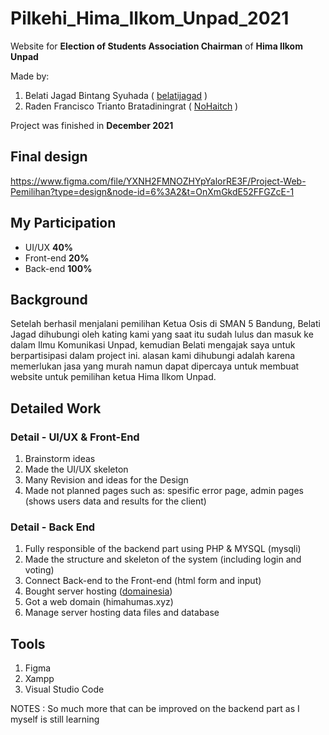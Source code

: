# Pilkehi_Hima_Ilkom_Unpad_2021  
Website for **Election of Students Association Chairman** of **Hima Ilkom Unpad**  

Made by:
1. Belati Jagad Bintang Syuhada ( [belatijagad](https://github.com/belatijagad) )
2. Raden Francisco Trianto Bratadiningrat ( [NoHaitch](https://github.com/NoHaitch) )

Project was finished in **December 2021**  

## Final design  
https://www.figma.com/file/YXNH2FMNOZHYpYalorRE3F/Project-Web-Pemilihan?type=design&node-id=6%3A2&t=OnXmGkdE52FFGZcE-1

## My Participation  
- UI/UX **40%**
- Front-end **20%**
- Back-end **100%**

## Background
Setelah berhasil menjalani pemilihan Ketua Osis di SMAN 5 Bandung, Belati Jagad dihubungi oleh kating kami yang saat itu sudah lulus dan masuk ke dalam Ilmu Komunikasi Unpad, kemudian Belati mengajak saya untuk berpartisipasi dalam project ini. alasan kami dihubungi adalah karena memerlukan jasa yang murah namun dapat dipercaya untuk membuat website untuk pemilihan ketua Hima Ilkom Unpad.

## Detailed Work
### Detail - UI/UX & Front-End
1. Brainstorm ideas 
2. Made the UI/UX skeleton
3. Many Revision and ideas for the Design 
4. Made not planned pages such as: spesific error page, admin pages (shows users data and results for the client) 

### Detail - Back End
1. Fully responsible of the backend part using PHP & MYSQL (mysqli)
2. Made the structure and skeleton of the system (including login and voting)
3. Connect Back-end to the Front-end (html form and input)
4. Bought server hosting ([domainesia](https://www.domainesia.com/))
5. Got a web domain (himahumas.xyz) 
6. Manage server hosting data files and database

## Tools
1. Figma
2. Xampp
3. Visual Studio Code

NOTES :
   So much more that can be improved on the backend part as I myself is still learning
